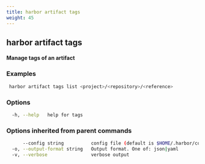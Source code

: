 ```yaml
---
title: harbor artifact tags
weight: 45
---
```

## harbor artifact tags

#### Manage tags of an artifact

### Examples

```sh
 harbor artifact tags list <project>/<repository>/<reference>
```

### Options

```sh
  -h, --help   help for tags
```

### Options inherited from parent commands

```sh
      --config string          config file (default is $HOME/.harbor/config.yaml) (default "/home/user/.harbor/config.yaml")
  -o, --output-format string   Output format. One of: json|yaml
  -v, --verbose                verbose output
```


